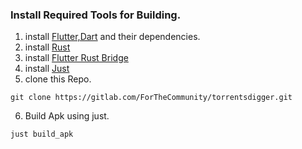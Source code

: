 ### Install Required Tools for Building.

1. install [Flutter,Dart](https://docs.flutter.dev/install#get-started) and their dependencies.
2. install [Rust](https://www.rust-lang.org/tools/install)
3. install [Flutter Rust Bridge](https://cjycode.com/flutter_rust_bridge/quickstart)
4. install [Just](https://just.systems)
5. clone this Repo.
```
git clone https://gitlab.com/ForTheCommunity/torrentsdigger.git
```
6. Build Apk using just.
```
just build_apk
```